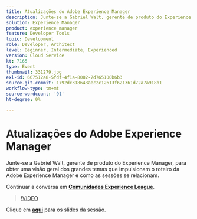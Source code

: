 ```yaml
---
title: Atualizações do Adobe Experience Manager
description: Junte-se a Gabriel Walt, gerente de produto do Experience Manager, para obter uma visão geral dos grandes temas que impulsionam o roteiro da Adobe Experience Manager e como as sessões se relacionam. Esta sessão foi entregue como parte do evento Conteúdo do Adobe Developers Live.
solution: Experience Manager
product: experience manager
feature: Developer Tools
topic: Development
role: Developer, Architect
level: Beginner, Intermediate, Experienced
version: Cloud Service
kt: 7165
type: Event
thumbnail: 331279.jpg
exl-id: 667512a8-5fdf-4f1a-8082-7d765100b6b3
source-git-commit: 1792dc318643aec2c12613f621361d72a7a918b1
workflow-type: tm+mt
source-wordcount: '91'
ht-degree: 0%

---
```


# Atualizações do Adobe Experience Manager

Junte-se a Gabriel Walt, gerente de produto do Experience Manager, para obter uma visão geral dos grandes temas que impulsionam o roteiro da Adobe Experience Manager e como as sessões se relacionam.

Continuar a conversa em **[Comunidades Experience League](https://adobe.ly/36Yd3v6)**.

>[!VIDEO](https://video.tv.adobe.com/v/331279/?quality=12&learn=on&hidetitle=true)

Clique em **[aqui](/help/adobe-developers-live/assets/experience-manager-updates.pdf)** para os slides da sessão.
